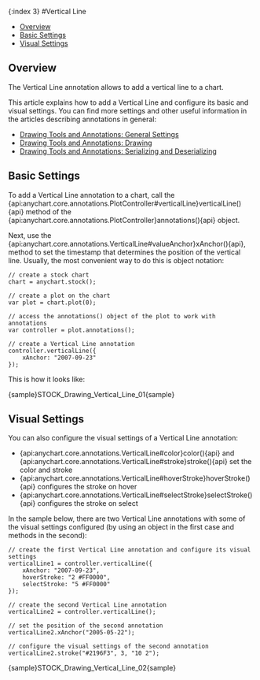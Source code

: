 {:index 3}
#Vertical Line

* [Overview](#overview)
* [Basic Settings](#basic_settings)
* [Visual Settings](#visual_settings)

## Overview

The Vertical Line annotation allows to add a vertical line to a chart.

This article explains how to add a Vertical Line and configure its basic and visual settings. You can find more settings and other useful information in the articles describing annotations in general:

* [Drawing Tools and Annotations: General Settings](General_Settings)
* [Drawing Tools and Annotations: Drawing](Drawing)
* [Drawing Tools and Annotations: Serializing and Deserializing](Serializing_Deserializing)

## Basic Settings

To add a Vertical Line annotation to a chart, call the {api:anychart.core.annotations.PlotController#verticalLine}verticalLine(){api} method of the {api:anychart.core.annotations.PlotController}annotations(){api} object.

Next, use the {api:anychart.core.annotations.VerticalLine#valueAnchor}xAnchor(){api}, method to set the timestamp that determines the position of the vertical line. Usually, the most convenient way to do this is object notation:

```
// create a stock chart
chart = anychart.stock();

// create a plot on the chart
var plot = chart.plot(0);

// access the annotations() object of the plot to work with annotations
var controller = plot.annotations();

// create a Vertical Line annotation
controller.verticalLine({
    xAnchor: "2007-09-23"
});
```

This is how it looks like:

{sample}STOCK\_Drawing\_Vertical\_Line\_01{sample}

## Visual Settings

You can also configure the visual settings of a Vertical Line annotation:

* {api:anychart.core.annotations.VerticalLine#color}color(){api} and {api:anychart.core.annotations.VerticalLine#stroke}stroke(){api} set the color and stroke
* {api:anychart.core.annotations.VerticalLine#hoverStroke}hoverStroke(){api} configures the stroke on hover
* {api:anychart.core.annotations.VerticalLine#selectStroke}selectStroke(){api} configures the stroke on select

In the sample below, there are two Vertical Line annotations with some of the visual settings configured (by using an object in the first case and methods in the second):

```
// create the first Vertical Line annotation and configure its visual settings
verticalLine1 = controller.verticalLine({
    xAnchor: "2007-09-23",
    hoverStroke: "2 #FF0000",
    selectStroke: "5 #FF0000"
});

// create the second Vertical Line annotation
verticalLine2 = controller.verticalLine();

// set the position of the second annotation
verticalLine2.xAnchor("2005-05-22");
 
// configure the visual settings of the second annotation
verticalLine2.stroke("#2196F3", 3, "10 2");
```

{sample}STOCK\_Drawing\_Vertical\_Line\_02{sample}